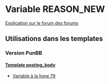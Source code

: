 # Variable REASON_NEW
[Explication sur le forum des forums](http://forum.forumactif.com/t294113-listing-des-variables#REASON_NEW)

## Utilisations dans les templates

### Version PunBB

#### [Template posting_body](punbb/posting_body.md)
* [Variable à la ligne 79](../punbb/posting_body.tpl#L79)
